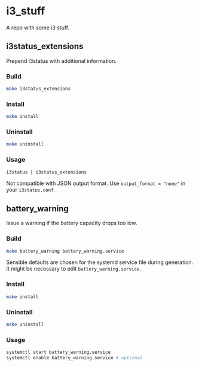 # i3_stuff
A repo with some i3 stuff.

## i3status_extensions
Prepend i3status with additional information.

### Build
```sh
make i3status_extensions
```

### Install
```sh
make install
```

### Uninstall
```sh
make uninstall
```

### Usage
```sh
i3status | i3status_extensions
```
Not compatible with JSON output format. Use `output_format = "none"` in your `i3status.conf`.

## battery_warning
Issue a warning if the battery capacity drops too low.

### Build
```sh
make battery_warning battery_warning.service
```

Sensible defaults are chosen for the systemd service file during generation. It might be necessary to edit `battery_warning.service`.

### Install
```sh
make install
```

### Uninstall
```sh
make uninstall
```

### Usage
```sh
systemctl start battery_warning.service
systemctl enable battery_warning.service # optional
```
